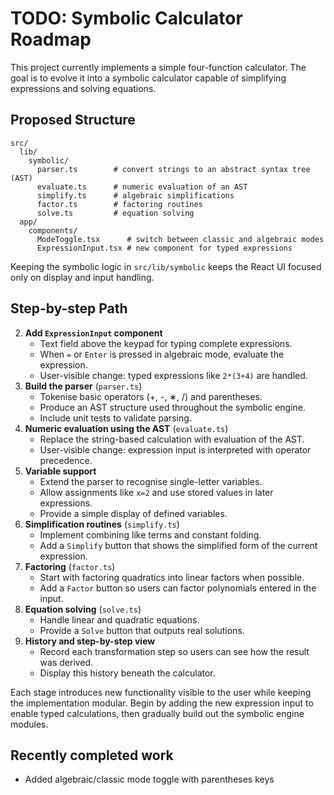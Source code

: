 # TODO: Symbolic Calculator Roadmap

This project currently implements a simple four-function calculator. The goal is to evolve it into a symbolic calculator capable of simplifying expressions and solving equations.

## Proposed Structure

```
src/
  lib/
    symbolic/
      parser.ts        # convert strings to an abstract syntax tree (AST)
      evaluate.ts      # numeric evaluation of an AST
      simplify.ts      # algebraic simplifications
      factor.ts        # factoring routines
      solve.ts         # equation solving
  app/
    components/
      ModeToggle.tsx      # switch between classic and algebraic modes
      ExpressionInput.tsx # new component for typed expressions
```

Keeping the symbolic logic in `src/lib/symbolic` keeps the React UI focused only on display and input handling.

## Step-by-step Path

2. **Add `ExpressionInput` component**
   - Text field above the keypad for typing complete expressions.
   - When `=` or `Enter` is pressed in algebraic mode, evaluate the expression.
   - User-visible change: typed expressions like `2*(3+4)` are handled.
3. **Build the parser** (`parser.ts`)
   - Tokenise basic operators (+, -, ∗, /) and parentheses.
   - Produce an AST structure used throughout the symbolic engine.
   - Include unit tests to validate parsing.
4. **Numeric evaluation using the AST** (`evaluate.ts`)
   - Replace the string-based calculation with evaluation of the AST.
   - User-visible change: expression input is interpreted with operator precedence.
5. **Variable support**
   - Extend the parser to recognise single-letter variables.
   - Allow assignments like `x=2` and use stored values in later expressions.
   - Provide a simple display of defined variables.
6. **Simplification routines** (`simplify.ts`)
   - Implement combining like terms and constant folding.
   - Add a `Simplify` button that shows the simplified form of the current expression.
7. **Factoring** (`factor.ts`)
   - Start with factoring quadratics into linear factors when possible.
   - Add a `Factor` button so users can factor polynomials entered in the input.
8. **Equation solving** (`solve.ts`)
   - Handle linear and quadratic equations.
   - Provide a `Solve` button that outputs real solutions.
9. **History and step-by-step view**
   - Record each transformation step so users can see how the result was derived.
   - Display this history beneath the calculator.

Each stage introduces new functionality visible to the user while keeping the implementation modular. Begin by adding the new expression input to enable typed calculations, then gradually build out the symbolic engine modules.

## Recently completed work

- Added algebraic/classic mode toggle with parentheses keys

